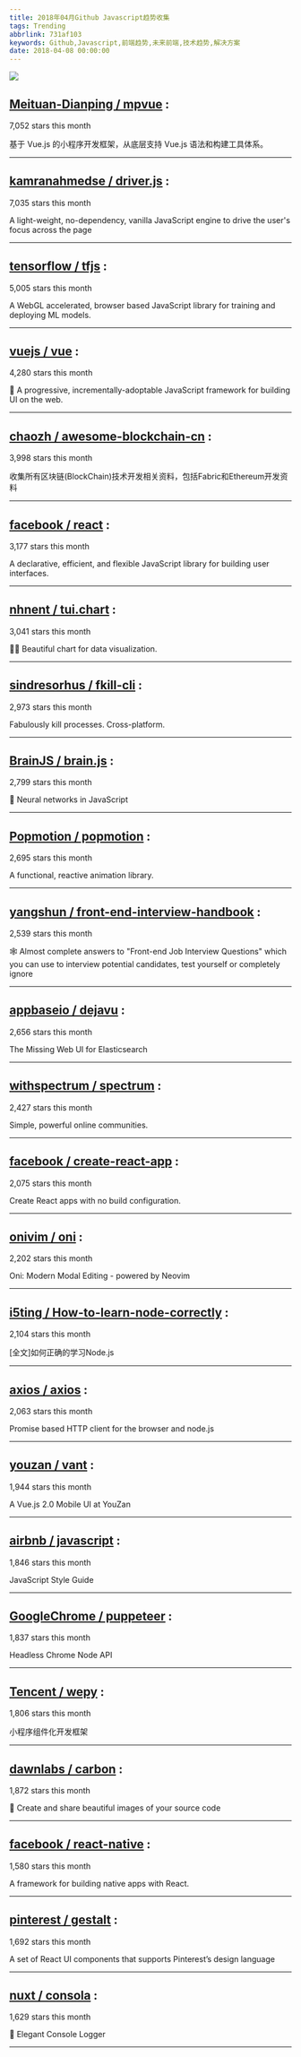 ```yaml
---
title: 2018年04月Github Javascript趋势收集
tags: Trending
abbrlink: 731af103
keywords: Github,Javascript,前端趋势,未来前端,技术趋势,解决方案
date: 2018-04-08 00:00:00
---
```

![](https://static.alili.tech/images/github_19.png)
##   [Meituan-Dianping / mpvue](https://github.com/Meituan-Dianping/mpvue) : 
 
7,052 stars this month

基于 Vue.js 的小程序开发框架，从底层支持 Vue.js 语法和构建工具体系。 

---
##   [kamranahmedse / driver.js](https://github.com/kamranahmedse/driver.js) : 
 
7,035 stars this month

A light-weight, no-dependency, vanilla JavaScript engine to drive the user's focus across the page 

---
##   [tensorflow / tfjs](https://github.com/tensorflow/tfjs) : 
 
5,005 stars this month

A WebGL accelerated, browser based JavaScript library for training and deploying ML models. 

---
##   [vuejs / vue](https://github.com/vuejs/vue) : 
 
4,280 stars this month

🖖 A progressive, incrementally-adoptable JavaScript framework for building UI on the web. 

---
##   [chaozh / awesome-blockchain-cn](https://github.com/chaozh/awesome-blockchain-cn) : 
 
3,998 stars this month

收集所有区块链(BlockChain)技术开发相关资料，包括Fabric和Ethereum开发资料 

---
##   [facebook / react](https://github.com/facebook/react) : 
 
3,177 stars this month

A declarative, efficient, and flexible JavaScript library for building user interfaces. 

---
##   [nhnent / tui.chart](https://github.com/nhnent/tui.chart) : 
 
3,041 stars this month

🍞🍯 Beautiful chart for data visualization. 

---
##   [sindresorhus / fkill-cli](https://github.com/sindresorhus/fkill-cli) : 
 
2,973 stars this month

Fabulously kill processes. Cross-platform. 

---
##   [BrainJS / brain.js](https://github.com/BrainJS/brain.js) : 
 
2,799 stars this month

🤖 Neural networks in JavaScript 

---
##   [Popmotion / popmotion](https://github.com/Popmotion/popmotion) : 
 
2,695 stars this month

A functional, reactive animation library. 

---
##   [yangshun / front-end-interview-handbook](https://github.com/yangshun/front-end-interview-handbook) : 
 
2,539 stars this month

🕸 Almost complete answers to "Front-end Job Interview Questions" which you can use to interview potential candidates, test yourself or completely ignore 

---
##   [appbaseio / dejavu](https://github.com/appbaseio/dejavu) : 
 
2,656 stars this month

The Missing Web UI for Elasticsearch 

---
##   [withspectrum / spectrum](https://github.com/withspectrum/spectrum) : 
 
2,427 stars this month

Simple, powerful online communities. 

---
##   [facebook / create-react-app](https://github.com/facebook/create-react-app) : 
 
2,075 stars this month

Create React apps with no build configuration. 

---
##   [onivim / oni](https://github.com/onivim/oni) : 
 
2,202 stars this month

Oni: Modern Modal Editing - powered by Neovim 

---
##   [i5ting / How-to-learn-node-correctly](https://github.com/i5ting/How-to-learn-node-correctly) : 
 
2,104 stars this month

[全文]如何正确的学习Node.js 

---
##   [axios / axios](https://github.com/axios/axios) : 
 
2,063 stars this month

Promise based HTTP client for the browser and node.js 

---
##   [youzan / vant](https://github.com/youzan/vant) : 
 
1,944 stars this month

A Vue.js 2.0 Mobile UI at YouZan 

---
##   [airbnb / javascript](https://github.com/airbnb/javascript) : 
 
1,846 stars this month

JavaScript Style Guide 

---
##   [GoogleChrome / puppeteer](https://github.com/GoogleChrome/puppeteer) : 
 
1,837 stars this month

Headless Chrome Node API 

---
##   [Tencent / wepy](https://github.com/Tencent/wepy) : 
 
1,806 stars this month

小程序组件化开发框架 

---
##   [dawnlabs / carbon](https://github.com/dawnlabs/carbon) : 
 
1,872 stars this month

🎨 Create and share beautiful images of your source code 

---
##   [facebook / react-native](https://github.com/facebook/react-native) : 
 
1,580 stars this month

A framework for building native apps with React. 

---
##   [pinterest / gestalt](https://github.com/pinterest/gestalt) : 
 
1,692 stars this month

A set of React UI components that supports Pinterest’s design language 

---
##   [nuxt / consola](https://github.com/nuxt/consola) : 
 
1,629 stars this month

🐨 Elegant Console Logger 

---

